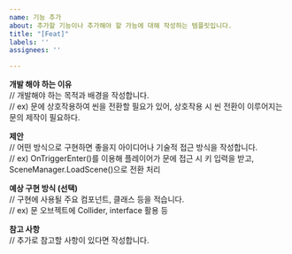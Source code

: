 ```yaml
---
name: 기능 추가
about: 추가할 기능이나 추가해야 할 가능에 대해 작성하는 템플릿입니다.
title: "[Feat]"
labels: ''
assignees: ''

---
```


**개발 해야 하는 이유**  
// 개발해야 하는 목적과 배경을 작성합니다.  
// ex) 문에 상호작용하여 씬을 전환할 필요가 있어, 상호작용 시 씬 전환이 이루어지는 문의 제작이 필요하다.

**제안**  
// 어떤 방식으로 구현하면 좋을지 아이디어나 기술적 접근 방식을 작성합니다.  
// ex) OnTriggerEnter()를 이용해 플레이어가 문에 접근 시 키 입력을 받고, SceneManager.LoadScene()으로 전환 처리

**예상 구현 방식 (선택)**  
// 구현에 사용될 주요 컴포넌트, 클래스 등을 적습니다.  
// ex) 문 오브젝트에 Collider, interface 활용 등

**참고 사항**  
// 추가로 참고할 사항이 있다면 작성합니다.
